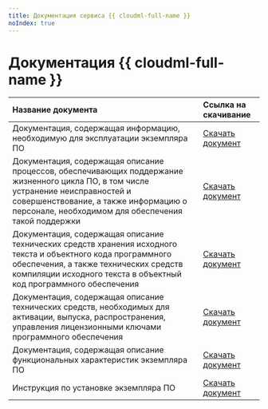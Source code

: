 ```yaml
---
title: Документация сервиса {{ cloudml-full-name }}
noIndex: true
---
```


# Документация {{ cloudml-full-name }}

| **Название документа**  | **Ссылка на скачивание**                 |
|:------------------------|:-----------------------------------------|
| Документация, содержащая информацию, необходимую для эксплуатации экземпляра ПО | [Скачать документ](https://yastatic.net/s3/doc-binary/src/support/cloudai-hybrid/ru/files/cloudai-hybrid-web-use.pdf) |
| Документация, содержащая описание процессов, обеспечивающих поддержание жизненного цикла ПО, в том числе устранение неисправностей и совершенствование, а также информацию о персонале, необходимом для обеспечения такой поддержки | [Скачать документ](https://yastatic.net/s3/doc-binary/src/support/cloudai-hybrid/ru/files/cloudai-hybrid-web-life-cycle.pdf) |
| Документация, содержащая описание технических средств хранения исходного текста и объектного кода программного обеспечения, а также технических средств компиляции исходного текста в объектный код программного обеспечения | [Скачать документ](https://yastatic.net/s3/doc-binary/src/support/cloudai-hybrid/ru/files/cloudai-hybrid-web-code.pdf) |
| Документация, содержащая описание технических средств, необходимых для активации, выпуска, распространения, управления лицензионными ключами программного обеспечения | [Скачать документ](https://yastatic.net/s3/doc-binary/src/support/cloudai-hybrid/ru/files/cloudai-hybrid-web-keys.pdf) |
| Документация, содержащая описание функциональных характеристик экземпляра ПО | [Скачать документ](https://yastatic.net/s3/doc-binary/src/support/cloudai-hybrid/ru/files/cloudai-hybrid-web-specifications.pdf) |
| Инструкция по установке экземпляра ПО | [Скачать документ](https://yastatic.net/s3/doc-binary/src/support/cloudai-hybrid/ru/files/cloudai-hybrid-web-install.pdf) |